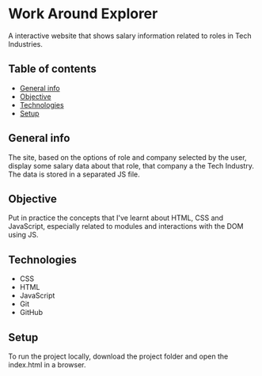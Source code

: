 # Work Around Explorer

A interactive website that shows salary information related to roles in Tech Industries.

## Table of contents
- [General info](#general-info)
- [Objective](#objective)
- [Technologies](#technologies)
- [Setup](#setup)

## General info

The site, based on the options of role and company selected by the user, display some salary data about that role, that company a the Tech Industry. The data is stored in a separated JS file.

## Objective

Put in practice the concepts that I've learnt about HTML, CSS and JavaScript, especially related to modules and interactions with the DOM using JS.

## Technologies

- CSS
- HTML
- JavaScript
- Git
- GitHub

## Setup

To run the project locally, download the project folder and open the index.html in a browser.

